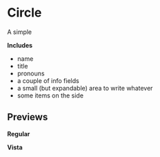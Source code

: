 # Circle
A simple 

**Includes**
- name
- title
- pronouns
- a couple of info fields
- a small (but expandable) area to write whatever
- some items on the side

## Previews
**Regular**


**Vista**

